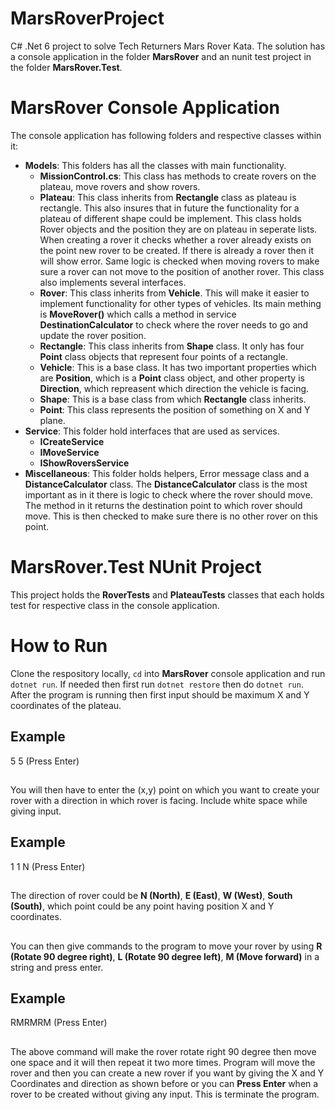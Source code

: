 # MarsRoverProject
C# .Net 6 project to solve Tech Returners Mars Rover Kata. The solution has a console application in the folder **MarsRover** and an nunit test project in the folder **MarsRover.Test**.

# MarsRover Console Application
The console application has following folders and respective classes within it:

- **Models**: This folders has all the classes with main functionality. 
  - **MissionControl.cs**: This class has methods to create rovers on the plateau, move rovers and show rovers.
  - **Plateau**: This class inherits from **Rectangle** class as plateau is rectangle. This also insures that in future the functionality for a plateau of different shape could be implement. This class holds Rover objects and the position they are on plateau in seperate lists. When creating a rover it checks whether a rover already exists on the point new rover to be created. If there is already a rover then it will show error. Same logic is checked when moving rovers to make sure a rover can not move to the position of another rover. This class also implements several interfaces.
  - **Rover**: This class inherits from **Vehicle**. This will make it easier to implement functionality for other types of vehicles. Its main mething is **MoveRover()** which calls a method in service **DestinationCalculator** to check where the rover needs to go and update the rover position.
  - **Rectangle**: This class inherits from **Shape** class. It only has four **Point** class objects that represent four points of a rectangle.
  - **Vehicle**: This is a base class. It has two important properties which are **Position**, which is a **Point** class object, and other property is **Direction**, which repreasent which direction the vehicle is facing.
  - **Shape**: This is a base class from which **Rectangle** class inherits.
  - **Point**: This class represents the position of something on X and Y plane.
- **Service**: This folder hold interfaces that are used as services.
  - **ICreateService**
  - **IMoveService**
  - **IShowRoversService**
- **Miscellaneous**: This folder holds helpers, Error message class and a **DistanceCalculator** class. The **DistanceCalculator** class is the most important as in it there is logic to check where the rover should move. The method in it returns the destination point to which rover should move. This is then checked to make sure there is no other rover on this point.

# MarsRover.Test NUnit Project
This project holds the **RoverTests** and **PlateauTests** classes that each holds test for respective class in the console application.

# How to Run
Clone the respository locally, `cd` into **MarsRover** console application and run `dotnet run`. If needed then first run `dotnet restore` then do `dotnet run`. After the program is running then first input should be maximum X and Y coordinates of the plateau.

## Example
5 5 (Press Enter)

##
You will then have to enter the (x,y) point on which you want to create your rover with a direction in which rover is facing. Include white space while giving input.

## Example
1 1 N (Press Enter)

##
The direction of rover could be **N (North)**, **E (East)**, **W (West)**, **South (South)**, which point could be any point having position X and Y coordinates.

##

You can then give commands to the program to move your rover by using **R (Rotate 90 degree right)**, **L (Rotate 90 degree left)**, **M (Move forward)** in a string and press enter.

## Example
RMRMRM (Press Enter)

##

The above command will make the rover rotate right 90 degree then move one space and it will then repeat it two more times. Program will move the rover and then you can create a new rover if you want by giving the X and Y Coordinates and direction as shown before or you can **Press Enter** when a rover to be created without giving any input. This is terminate the program. 
